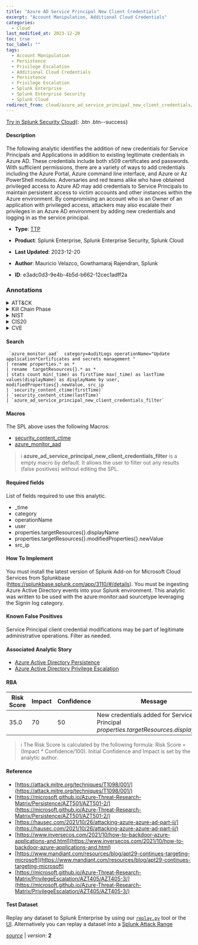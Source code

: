 ```yaml
---
title: "Azure AD Service Principal New Client Credentials"
excerpt: "Account Manipulation, Additional Cloud Credentials"
categories:
  - Cloud
last_modified_at: 2023-12-20
toc: true
toc_label: ""
tags:
  - Account Manipulation
  - Persistence
  - Privilege Escalation
  - Additional Cloud Credentials
  - Persistence
  - Privilege Escalation
  - Splunk Enterprise
  - Splunk Enterprise Security
  - Splunk Cloud
redirect_from: cloud/azure_ad_service_principal_new_client_credentials/
---
```




[Try in Splunk Security Cloud](https://www.splunk.com/en_us/cyber-security.html){: .btn .btn--success}

#### Description

The following analytic identifies the addition of new credentials for Service Principals and Applications in addition to existing legitimate credentials in Azure AD. These credentials include both x509 certificates and passwords. With sufficient permissions, there are a variety of ways to add credentials including the Azure Portal, Azure command line interface, and Azure or Az PowerShell modules. Adversaries and red teams alike who have obtained privileged access to Azure AD may add credentials to Service Principals to maintain persistent access to victim accounts and other instances within the Azure environment. By compromising an account who is an Owner of an application with privileged access, attackers may also escalate their privileges in an Azure AD environment by adding new credentials and logging in as the service principal.

- **Type**: [TTP](https://github.com/splunk/security_content/wiki/Detection-Analytic-Types)
- **Product**: Splunk Enterprise, Splunk Enterprise Security, Splunk Cloud

- **Last Updated**: 2023-12-20
- **Author**: Mauricio Velazco, Gowthamaraj Rajendran, Splunk
- **ID**: e3adc0d3-9e4b-4b5d-b662-12cec1adff2a

### Annotations
<details>
  <summary>ATT&CK</summary>

<div markdown="1">

#### [ATT&CK](https://attack.mitre.org/)

| ID          | Technique   | Tactic         |
| ----------- | ----------- |--------------- |
| [T1098](https://attack.mitre.org/techniques/T1098/) | Account Manipulation | Persistence, Privilege Escalation |

| [T1098.001](https://attack.mitre.org/techniques/T1098/001/) | Additional Cloud Credentials | Persistence, Privilege Escalation |

</div>
</details>


<details>
  <summary>Kill Chain Phase</summary>

<div markdown="1">

* Installation
* Exploitation


</div>
</details>


<details>
  <summary>NIST</summary>

<div markdown="1">

* DE.CM



</div>
</details>

<details>
  <summary>CIS20</summary>

<div markdown="1">

* CIS 10



</div>
</details>

<details>
  <summary>CVE</summary>

<div markdown="1">


</div>
</details>


#### Search

```
 `azure_monitor_aad`  category=AuditLogs operationName="Update application*Certificates and secrets management " 
| rename properties.* as * 
| rename  targetResources{}.* as * 
| stats count min(_time) as firstTime max(_time) as lastTime values(displayName) as displayName by user, modifiedProperties{}.newValue, src_ip 
| `security_content_ctime(firstTime)` 
| `security_content_ctime(lastTime)` 
| `azure_ad_service_principal_new_client_credentials_filter`
```

#### Macros
The SPL above uses the following Macros:
* [security_content_ctime](https://github.com/splunk/security_content/blob/develop/macros/security_content_ctime.yml)
* [azure_monitor_aad](https://github.com/splunk/security_content/blob/develop/macros/azure_monitor_aad.yml)

> :information_source:
> **azure_ad_service_principal_new_client_credentials_filter** is a empty macro by default. It allows the user to filter out any results (false positives) without editing the SPL.



#### Required fields
List of fields required to use this analytic.
* _time
* category
* operationName
* user
* properties.targetResources{}.displayName
* properties.targetResources{}.modifiedProperties{}.newValue
* src_ip



#### How To Implement
You must install the latest version of Splunk Add-on for Microsoft Cloud Services from Splunkbase (https://splunkbase.splunk.com/app/3110/#/details). You must be ingesting Azure Active Directory events into your Splunk environment. This analytic was written to be used with the azure:monitor:aad sourcetype leveraging the Signin log category.
#### Known False Positives
Service Principal client credential modifications may be part of legitimate administrative operations. Filter as needed.

#### Associated Analytic Story
* [Azure Active Directory Persistence](/stories/azure_active_directory_persistence)
* [Azure Active Directory Privilege Escalation](/stories/azure_active_directory_privilege_escalation)




#### RBA

| Risk Score  | Impact      | Confidence   | Message      |
| ----------- | ----------- |--------------|--------------|
| 35.0 | 70 | 50 | New credentials added for Service Principal $properties.targetResources{}.displayName$ |


> :information_source:
> The Risk Score is calculated by the following formula: Risk Score = (Impact * Confidence/100). Initial Confidence and Impact is set by the analytic author.


#### Reference

* [https://attack.mitre.org/techniques/T1098/001/](https://attack.mitre.org/techniques/T1098/001/)
* [https://microsoft.github.io/Azure-Threat-Research-Matrix/Persistence/AZT501/AZT501-2/](https://microsoft.github.io/Azure-Threat-Research-Matrix/Persistence/AZT501/AZT501-2/)
* [https://hausec.com/2021/10/26/attacking-azure-azure-ad-part-ii/](https://hausec.com/2021/10/26/attacking-azure-azure-ad-part-ii/)
* [https://www.inversecos.com/2021/10/how-to-backdoor-azure-applications-and.html](https://www.inversecos.com/2021/10/how-to-backdoor-azure-applications-and.html)
* [https://www.mandiant.com/resources/blog/apt29-continues-targeting-microsoft](https://www.mandiant.com/resources/blog/apt29-continues-targeting-microsoft)
* [https://microsoft.github.io/Azure-Threat-Research-Matrix/PrivilegeEscalation/AZT405/AZT405-3/](https://microsoft.github.io/Azure-Threat-Research-Matrix/PrivilegeEscalation/AZT405/AZT405-3/)



#### Test Dataset
Replay any dataset to Splunk Enterprise by using our [`replay.py`](https://github.com/splunk/attack_data#using-replaypy) tool or the [UI](https://github.com/splunk/attack_data#using-ui).
Alternatively you can replay a dataset into a [Splunk Attack Range](https://github.com/splunk/attack_range#replay-dumps-into-attack-range-splunk-server)




[*source*](https://github.com/splunk/security_content/tree/develop/detections/cloud/azure_ad_service_principal_new_client_credentials.yml) \| *version*: **2**